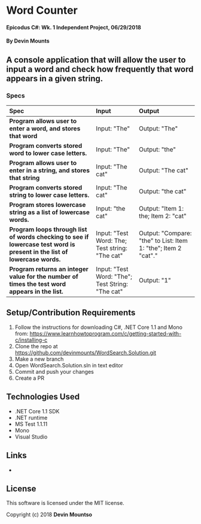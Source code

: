 ﻿# Word Counter

#### Epicodus C#: Wk. 1 Independent Project, 06/29/2018

#### By Devin Mounts

## A console application that will allow the user to input a word and check how frequently that word appears in a given string.

### Specs
| Spec | Input | Output |
| :-------------     | :------------- | :------------- |
| **Program allows user to enter a word, and stores that word**| Input: "The" | Output: "The" |
| **Program converts stored word to lower case letters.**| Input: "The" | Output: "the" |
| **Program allows user to enter in a string, and stores that string** | Input: "The cat" | Output: "The cat" |
| **Program converts stored string to lower case letters.**| Input: "The cat" | Output: "the cat" |
| **Program stores lowercase string as a list of lowercase words.**| Input: "the cat" | Output: "Item 1: the; Item 2: "cat" |
| **Program loops through list of words checking to see if lowercase test word is present in the list of lowercase words.**| Input: "Test Word: The; Test string: "The cat" | Output: "Compare: "the" to List: Item 1: "the"; Item 2 "cat"." |
| **Program returns an integer value for the number of times the test word appears in the list.**| Input: "Test Word: "The"; Test String: "The cat" | Output: "1" |

## Setup/Contribution Requirements

1. Follow the instructions for downloading C#, .NET Core 1.1 and Mono from: https://www.learnhowtoprogram.com/c/getting-started-with-c/installing-c
1. Clone the repo at https://github.com/devinmounts/WordSearch.Solution.git
1. Make a new branch
1. Open WordSearch.Solution.sln in text editor
1. Commit and push your changes
1. Create a PR

## Technologies Used

* .NET Core 1.1 SDK
* .NET runtime
* MS Test 1.1.11
* Mono
* Visual Studio

## Links

*

## License

This software is licensed under the MIT license.

Copyright (c) 2018 **Devin Mountso**